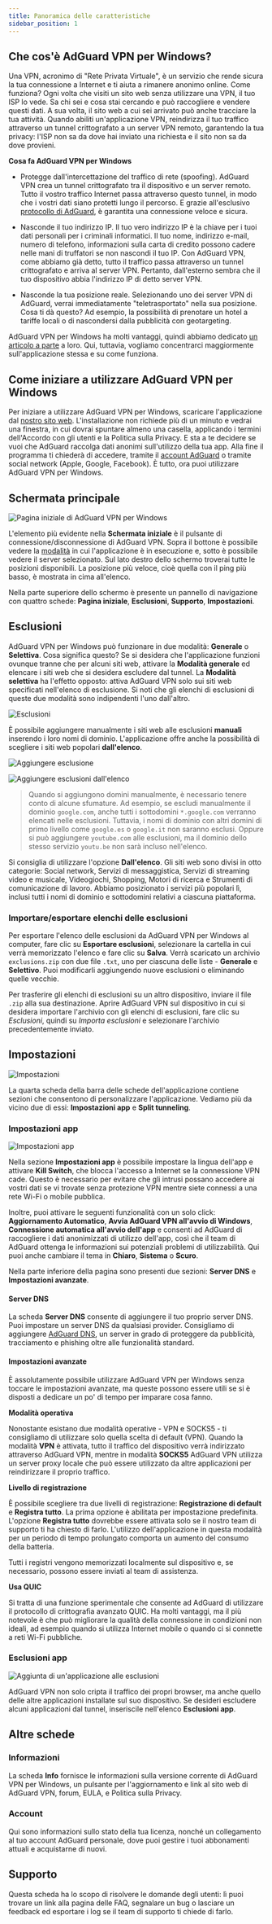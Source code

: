 ```yaml
---
title: Panoramica delle caratteristiche
sidebar_position: 1
---
```


## Che cos'è AdGuard VPN per Windows?

Una VPN, acronimo di "Rete Privata Virtuale", è un servizio che rende sicura la tua connessione a Internet e ti aiuta a rimanere anonimo online. Come funziona? Ogni volta che visiti un sito web senza utilizzare una VPN, il tuo ISP lo vede. Sa chi sei e cosa stai cercando e può raccogliere e vendere questi dati. A sua volta, il sito web a cui sei arrivato può anche tracciare la tua attività. Quando abiliti un'applicazione VPN, reindirizza il tuo traffico attraverso un tunnel crittografato a un server VPN remoto, garantendo la tua privacy: l'ISP non sa da dove hai inviato una richiesta e il sito non sa da dove provieni.

**Cosa fa AdGuard VPN per Windows**

* Protegge dall'intercettazione del traffico di rete (spoofing). AdGuard VPN crea un tunnel crittografato tra il dispositivo e un server remoto. Tutto il vostro traffico Internet passa attraverso questo tunnel, in modo che i vostri dati siano protetti lungo il percorso. E grazie all'esclusivo [protocollo di AdGuard](/general/adguard-vpn-protocol.mdx), è garantita una connessione veloce e sicura.

* Nasconde il tuo indirizzo IP. Il tuo vero indirizzo IP è la chiave per i tuoi dati personali per i criminali informatici. Il tuo nome, indirizzo e-mail, numero di telefono, informazioni sulla carta di credito possono cadere nelle mani di truffatori se non nascondi il tuo IP. Con AdGuard VPN, come abbiamo già detto, tutto il traffico passa attraverso un tunnel crittografato e arriva al server VPN. Pertanto, dall'esterno sembra che il tuo dispositivo abbia l'indirizzo IP di detto server VPN.

* Nasconde la tua posizione reale. Selezionando uno dei server VPN di AdGuard, verrai immediatamente "teletrasportato" nella sua posizione. Cosa ti dà questo? Ad esempio, la possibilità di prenotare un hotel a tariffe locali o di nascondersi dalla pubblicità con geotargeting.

AdGuard VPN per Windows ha molti vantaggi, quindi abbiamo dedicato [un articolo a parte](/general/why-adguard-vpn.md) a loro. Qui, tuttavia, vogliamo concentrarci maggiormente sull'applicazione stessa e su come funziona.

## Come iniziare a utilizzare AdGuard VPN per Windows

Per iniziare a utilizzare AdGuard VPN per Windows, scaricare l'applicazione dal [nostro sito web](https://adguard-vpn.com/welcome.html). L'installazione non richiede più di un minuto e vedrai una finestra, in cui dovrai spuntare almeno una casella, applicando i termini dell'Accordo con gli utenti e la Politica sulla Privacy. E sta a te decidere se vuoi che AdGuard raccolga dati anonimi sull'utilizzo della tua app. Alla fine il programma ti chiederà di accedere, tramite il [account AdGuard](https://auth.adguard.com/login.html) o tramite social network (Apple, Google, Facebook). È tutto, ora puoi utilizzare AdGuard VPN per Windows.

## Schermata principale

![Pagina iniziale di AdGuard VPN per Windows](https://cdn.adguardvpn.com/content/release_notes/vpn/windows/v2.0/new_main_window_en.png)

L'elemento più evidente nella **Schermata iniziale** è il pulsante di connessione/disconnessione di AdGuard VPN. Sopra il bottone è possibile vedere la [modalità](#exclusions) in cui l'applicazione è in esecuzione e, sotto è possibile vedere il server selezionato. Sul lato destro dello schermo troverai tutte le posizioni disponibili. La posizione più veloce, cioè quella con il ping più basso, è mostrata in cima all'elenco.

Nella parte superiore dello schermo è presente un pannello di navigazione con quattro schede: **Pagina iniziale**, **Esclusioni**, **Supporto**, **Impostazioni**.

## Esclusioni

AdGuard VPN per Windows può funzionare in due modalità: **Generale** o **Selettiva**. Cosa significa questo? Se si desidera che l'applicazione funzioni ovunque tranne che per alcuni siti web, attivare la **Modalità generale** ed elencare i siti web che si desidera escludere dal tunnel. La **Modalità selettiva** ha l'effetto opposto: attiva AdGuard VPN solo sui siti web specificati nell'elenco di esclusione. Si noti che gli elenchi di esclusioni di queste due modalità sono indipendenti l'uno dall'altro.

![Esclusioni](https://cdn.adguardvpn.com/content/kb/VPN/windows/exclusions_en.png)

È possibile aggiungere manualmente i siti web alle esclusioni **manuali** inserendo i loro nomi di dominio. L'applicazione offre anche la possibilità di scegliere i siti web popolari **dall'elenco**.

![Aggiungere esclusione](https://cdn.adguardvpn.com/content/kb/VPN/windows/exclusions_add_en.png)

![Aggiungere esclusioni dall'elenco](https://cdn.adguardvpn.com/content/kb/VPN/windows/exclusions_from_list_en.png)

> Quando si aggiungono domini manualmente, è necessario tenere conto di alcune sfumature. Ad esempio, se escludi manualmente il dominio `google.com`, anche tutti i sottodomini `*.google.com` verranno elencati nelle esclusioni. Tuttavia, i nomi di dominio con altri domini di primo livello come `google.es` o `google.it` non saranno esclusi. Oppure si può aggiungere `youtube.com` alle esclusioni, ma il dominio dello stesso servizio `youtu.be` non sarà incluso nell'elenco.

Si consiglia di utilizzare l'opzione **Dall'elenco**. Gli siti web sono divisi in otto categorie: Social network, Servizi di messaggistica, Servizi di streaming video e musicale, Videogiochi, Shopping, Motori di ricerca e Strumenti di comunicazione di lavoro. Abbiamo posizionato i servizi più popolari lì, inclusi tutti i nomi di dominio e sottodomini relativi a ciascuna piattaforma.

### Importare/esportare elenchi delle esclusioni

Per esportare l'elenco delle esclusioni da AdGuard VPN per Windows al computer, fare clic su **Esportare esclusioni**, selezionare la cartella in cui verrà memorizzato l'elenco e fare clic su **Salva**. Verrà scaricato un archivio `exclusions.zip` con due file `.txt`, uno per ciascuna delle liste - **Generale** e **Selettivo**. Puoi modificarli aggiungendo nuove esclusioni o eliminando quelle vecchie.

Per trasferire gli elenchi di esclusioni su un altro dispositivo, inviare il file `.zip` alla sua destinazione. Aprire AdGuard VPN sul dispositivo in cui si desidera importare l'archivio con gli elenchi di esclusioni, fare clic su *Esclusioni*, quindi su *Importa esclusioni* e selezionare l'archivio precedentemente inviato.

## Impostazioni

![Impostazioni](https://cdn.adguardvpn.com/content/release_notes/vpn/windows/v2.0/settings_en.png)

La quarta scheda della barra delle schede dell'applicazione contiene sezioni che consentono di personalizzare l'applicazione. Vediamo più da vicino due di essi: **Impostazioni app** e **Split tunneling**.

### Impostazioni app

![Impostazioni app](https://cdn.adguardvpn.com/content/release_notes/vpn/windows/v2.0/app_settings_en.png)

Nella sezione **Impostazioni app** è possibile impostare la lingua dell'app e attivare **Kill Switch**, che blocca l'accesso a Internet se la connessione VPN cade. Questo è necessario per evitare che gli intrusi possano accedere ai vostri dati se vi trovate senza protezione VPN mentre siete connessi a una rete Wi-Fi o mobile pubblica.

Inoltre, puoi attivare le seguenti funzionalità con un solo click: **Aggiornamento Automatico**, **Avvia AdGuard VPN all'avvio di Windows**, **Connessione automatica all'avvio dell'app** e consenti ad AdGuard di raccogliere i dati anonimizzati di utilizzo dell'app, così che il team di AdGuard ottenga le informazioni sui potenziali problemi di utilizzabilità. Qui puoi anche cambiare il tema in **Chiaro**, **Sistema** o **Scuro**.

Nella parte inferiore della pagina sono presenti due sezioni: **Server DNS** e **Impostazioni avanzate**.

#### Server DNS

La scheda **Server DNS** consente di aggiungere il tuo proprio server DNS. Puoi impostare un server DNS da qualsiasi provider. Consigliamo di aggiungere [AdGuard DNS](https://adguard-dns.io/kb/general/dns-providers/#adguard-dns), un server in grado di proteggere da pubblicità, tracciamento e phishing oltre alle funzionalità standard.

#### Impostazioni avanzate

È assolutamente possibile utilizzare AdGuard VPN per Windows senza toccare le impostazioni avanzate, ma queste possono essere utili se si è disposti a dedicare un po' di tempo per imparare cosa fanno.

**Modalità operativa**

Nonostante esistano due modalità operative - VPN e SOCKS5 - ti consigliamo di utilizzare solo quella scelta di default (VPN). Quando la modalità **VPN** è attivata, tutto il traffico del dispositivo verrà indirizzato attraverso AdGuard VPN, mentre in modalità **SOCKS5** AdGuard VPN utilizza un server proxy locale che può essere utilizzato da altre applicazioni per reindirizzare il proprio traffico.

**Livello di registrazione**

È possibile scegliere tra due livelli di registrazione: **Registrazione di default** e **Registra tutto**. La prima opzione è abilitata per impostazione predefinita. L'opzione **Registra tutto** dovrebbe essere attivata solo se il nostro team di supporto ti ha chiesto di farlo. L'utilizzo dell'applicazione in questa modalità per un periodo di tempo prolungato comporta un aumento del consumo della batteria.

Tutti i registri vengono memorizzati localmente sul dispositivo e, se necessario, possono essere inviati al team di assistenza.

**Usa QUIC**

Si tratta di una funzione sperimentale che consente ad AdGuard di utilizzare il protocollo di crittografia avanzato QUIC. Ha molti vantaggi, ma il più notevole è che può migliorare la qualità della connessione in condizioni non ideali, ad esempio quando si utilizza Internet mobile o quando ci si connette a reti Wi-Fi pubbliche.

### Esclusioni app

![Aggiunta di un'applicazione alle esclusioni](https://cdn.adguardvpn.com/content/release_notes/vpn/windows/v2.0/add_app_en.png)

AdGuard VPN non solo cripta il traffico dei propri browser, ma anche quello delle altre applicazioni installate sul suo dispositivo. Se desideri escludere alcuni applicazioni dal tunnel, inseriscile nell'elenco **Esclusioni app**.

## Altre schede

### Informazioni

La scheda **Info** fornisce le informazioni sulla versione corrente di AdGuard VPN per Windows, un pulsante per l'aggiornamento e link al sito web di AdGuard VPN, forum, EULA, e Politica sulla Privacy.

### Account

Qui sono informazioni sullo stato della tua licenza, nonché un collegamento al tuo account AdGuard personale, dove puoi gestire i tuoi abbonamenti attuali e acquistarne di nuovi.

## Supporto

Questa scheda ha lo scopo di risolvere le domande degli utenti: lì puoi trovare un link alla pagina delle FAQ, segnalare un bug o lasciare un feedback ed esportare i log se il team di supporto ti chiede di farlo.
